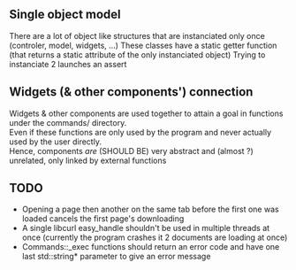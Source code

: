 

## Single object model
There are a lot of object like structures that are instanciated only once (controler, model, widgets, ...)
These classes have a static getter function (that returns a static attribute of the only instanciated object)
Trying to instanciate 2 launches an assert

## Widgets (& other components') connection
Widgets & other components are used together to attain a goal in functions under the commands/ directory.  
Even if these functions are only used by the program and never actually used by the user directly.  
Hence, components *are* (SHOULD BE) very abstract and (almost ?) unrelated, only linked by external functions

## TODO
- Opening a page then another on the same tab before the first one was loaded cancels the first page's downloading
- A single libcurl easy\_handle shouldn't be used in multiple threads at once (currently the program crashes it 2 documents are loading at once)
- Commands::\_exec functions should return an error code and have one last std::string\* parameter to give an error message
